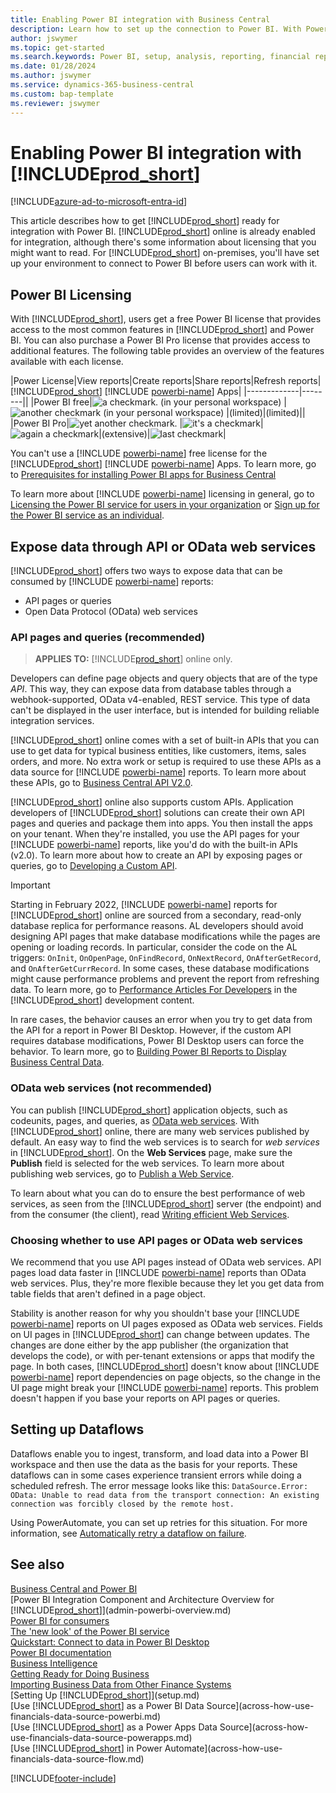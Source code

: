 ```yaml
---
title: Enabling Power BI integration with Business Central
description: Learn how to set up the connection to Power BI. With Power BI reports, you can get insights, business intelligence, and KPIs from your Business Central data.
author: jswymer
ms.topic: get-started
ms.search.keywords: Power BI, setup, analysis, reporting, financial report, business intelligence, KPI
ms.date: 01/28/2024
ms.author: jswymer
ms.service: dynamics-365-business-central
ms.custom: bap-template
ms.reviewer: jswymer
---
```

# Enabling Power BI integration with [!INCLUDE[prod_short](includes/prod_short.md)]

[!INCLUDE[azure-ad-to-microsoft-entra-id](~/../shared-content/shared/azure-ad-to-microsoft-entra-id.md)]

This article describes how to get [!INCLUDE[prod_short](includes/prod_short.md)] ready for integration with Power BI. [!INCLUDE[prod_short](includes/prod_short.md)] online is already enabled for integration, although there's some information about licensing that you might want to read. For [!INCLUDE[prod_short](includes/prod_short.md)] on-premises, you'll have set up your environment to connect to Power BI before users can work with it.

## <a name="license"></a>Power BI Licensing

With [!INCLUDE[prod_short](includes/prod_short.md)], users get a free Power BI license that provides access to the most common features in [!INCLUDE[prod_short](includes/prod_short.md)] and Power BI. You can also purchase a Power BI Pro license that provides access to additional features. The following table provides an overview of the features available with each license.

|Power License|View reports|Create reports|Share reports|Refresh reports| [!INCLUDE[prod_short](includes/prod_short.md)] [!INCLUDE [powerbi-name](includes/powerbi-name.md)] Apps|
|-------------|--------||
|Power BI free|![a checkmark.](media/check.png) (in your personal workspace)  | ![another checkmark](media/check.png) (in your personal workspace) |(limited)|(limited)||
|Power BI Pro|![yet another checkmark.](media/check.png) |![it's a checkmark](media/check.png)|![again a checkmark](media/check.png)|(extensive)|![last checkmark](media/check.png)|

You can't use a [!INCLUDE [powerbi-name](includes/powerbi-name.md)] free license for the [!INCLUDE[prod_short](includes/prod_short.md)] [!INCLUDE [powerbi-name](includes/powerbi-name.md)] Apps. To learn more, go to [Prerequisites for installing Power BI apps for Business Central](across-powerbi-install-business-central-apps.md#prerequisites)

To learn more about [!INCLUDE [powerbi-name](includes/powerbi-name.md)] licensing in general, go to [Licensing the Power BI service for users in your organization](/power-bi/admin/service-admin-licensing-organization) or [Sign up for the Power BI service as an individual](/power-bi/fundamentals/service-self-service-signup-for-power-bi).

## <a name="exposedata"></a>Expose data through API or OData web services

[!INCLUDE[prod_short](includes/prod_short.md)] offers two ways to expose data that can be consumed by [!INCLUDE [powerbi-name](includes/powerbi-name.md)] reports: 

* API pages or queries
* Open Data Protocol (OData) web services

### API pages and queries (recommended)

> **APPLIES TO:** [!INCLUDE[prod_short](includes/prod_short.md)] online only.

Developers can define page objects and query objects that are of the type *API*. This way, they can expose data from database tables through a webhook-supported, OData v4-enabled, REST service. This type of data can't be displayed in the user interface, but is intended for building reliable integration services.

[!INCLUDE[prod_short](includes/prod_short.md)] online comes with a set of built-in APIs that you can use to get data for typical business entities, like customers, items, sales orders, and more. No extra work or setup is required to use these APIs as a data source for [!INCLUDE [powerbi-name](includes/powerbi-name.md)] reports. To learn more about these APIs, go to [Business Central API V2.0](/dynamics365/business-central/dev-itpro/api-reference/v2.0/).

[!INCLUDE[prod_short](includes/prod_short.md)] online also supports custom APIs. Application developers of [!INCLUDE[prod_short](includes/prod_short.md)] solutions can create their own API pages and queries and package them into apps. You then install the apps on your tenant. When they're installed, you use the API pages for your [!INCLUDE [powerbi-name](includes/powerbi-name.md)] reports, like you'd do with the built-in APIs (v2.0). To learn more about how to create an API by exposing pages or queries, go to [Developing a Custom API](/dynamics365/business-central/dev-itpro/developer/devenv-develop-custom-api).

> [!IMPORTANT]
> Starting in February 2022, [!INCLUDE [powerbi-name](includes/powerbi-name.md)] reports for [!INCLUDE[prod_short](includes/prod_short.md)] online are sourced from a secondary, read-only database replica for performance reasons. AL developers should avoid designing API pages that make database modifications while the pages are opening or loading records. In particular, consider the code on the AL triggers: `OnInit`, `OnOpenPage`, `OnFindRecord`, `OnNextRecord`, `OnAfterGetRecord`, and `OnAfterGetCurrRecord`. In some cases, these database modifications might cause performance problems and prevent the report from refreshing data. To learn more, go to [Performance Articles For Developers](/dynamics365/business-central/dev-itpro/performance/performance-developer?branch=main#writing-efficient-web-services) in the [!INCLUDE[prod_short](includes/prod_short.md)] development content.
>
> In rare cases, the behavior causes an error when you try to get data from the API for a report in Power BI Desktop. However, if the custom API requires database modifications, Power BI Desktop users can force the behavior. To learn more, go to [Building Power BI Reports to Display Business Central Data](across-how-use-financials-data-source-powerbi.md#fixing-problems).

### OData web services (not recommended)

You can publish [!INCLUDE[prod_short](includes/prod_short.md)] application objects, such as codeunits, pages, and queries, as [OData web services](/dynamics365/business-central/dev-itpro/webservices/odata-web-services). With [!INCLUDE[prod_short](includes/prod_short.md)] online, there are many web services published by default. An easy way to find the web services is to search for *web services* in [!INCLUDE[prod_short](includes/prod_short.md)]. On the **Web Services** page, make sure the **Publish** field is selected for the web services. To learn more about publishing web services, go to [Publish a Web Service](across-how-publish-web-service.md).

To learn about what you can do to ensure the best performance of web services, as seen from the [!INCLUDE[prod_short](includes/prod_short.md)] server (the endpoint) and from the consumer (the client), read [Writing efficient Web Services](/dynamics365/business-central/dev-itpro/performance/performance-developer#writing-efficient-web-services).

### Choosing whether to use API pages or OData web services

We recommend that you use API pages instead of OData web services. API pages load data faster in [!INCLUDE [powerbi-name](includes/powerbi-name.md)] reports than OData web services. Plus, they're more flexible because they let you get data from table fields that aren't defined in a page object.

Stability is another reason for why you shouldn't base your [!INCLUDE [powerbi-name](includes/powerbi-name.md)] reports on UI pages exposed as OData web services. Fields on UI pages in [!INCLUDE[prod_short](includes/prod_short.md)] can change between updates. The changes are done either by the app publisher (the organization that develops the code), or with per-tenant extensions or apps that modify the page. In both cases, [!INCLUDE[prod_short](includes/prod_short.md)] doesn't know about [!INCLUDE [powerbi-name](includes/powerbi-name.md)] report dependencies on page objects, so the change in the UI page might break your [!INCLUDE [powerbi-name](includes/powerbi-name.md)] reports. This problem doesn't happen if you base your reports on API pages or queries.

<!--## <a name="setup"></a>Set up [!INCLUDE[prod_short](includes/prod_short.md)] on-premises for Power BI integration

This section explains the requirements for a [!INCLUDE[prod_short](includes/prod_short.md)] on-premises deployment to integrate with Power BI.

1. Configure either [NavUserPassword](/dynamics365/business-central/dev-itpro/administration/authenticating-users-with-navuserpassword) or [Microsoft Entra ID](/dynamics365/business-central/dev-itpro/administration/authenticating-users-with-azure-ad-overview) as the authentication method for the deployment.  
    
    > [!NOTE]
    > Power BI integration doesn't support Windows authentication and is not supported on Windows Client.

2. Enable OData web services and the ODataV4 endpoint.

    OData web service must be enabled on the [!INCLUDE[server](includes/server.md)], and OData port opened in firewall. For more information, see [Configuring Business Central Server - OData Web Services](/dynamics365/business-central/dev-itpro/administration/configure-server-instance#ODataServices).

    The local server must be accessible from the Internet.

3. Give [!INCLUDE[prod_short](includes/prod_short.md)] user accounts a web service access key.

    A web service access key is only needed to view [!INCLUDE[prod_short](includes/prod_short.md)] data in Power BI. You can assign a web service access key to each user account. Or instead, create a specific account with a web service access key for use by all users. For more information, see [Web Services Authentication](/dynamics365/business-central/dev-itpro/webservices/web-services-authentication#generate-a-web-service-access-key).

    <!--
    > [!IMPORTANT]
    > With [!INCLUDE[prod_short](../developer/includes/prod_short.md)] online, the use of access keys (Basic Auth) for web service authentication is [deprecated](/dynamics365/business-central/dev-itpro/upgrade/deprecated-features-w1#accesskeys). We recommend that you use OAuth2 instead. For more information, see [Use OAuth to Authorize Business Central Web Services](/dynamics365/business-central/dev-itpro/webservices/authenticate-web-services-using-oauth).-->

<!--4. Create an application registration for [!INCLUDE[prod_short](includes/prod_short.md)] in Microsoft Azure.

    To view Power BI reports embedded in [!INCLUDE[prod_short](includes/prod_short.md)] pages, an application must be registered for [!INCLUDE[prod_short](includes/prod_short.md)] in Microsoft Azure. The registered application needs permission to Power BI services. At a minimum, the app requires  **User.ReadWrite.All** permission. For users to view reports from shared Power BI workspaces, the app requires **Workspace.Read.All** permission. For more information, see [Registering [!INCLUDE[prod_short](includes/prod_short.md)] On-Premises in Microsoft Entra ID for Integrating with Other Services](/dynamics365/business-central/dev-itpro/administration/register-app-azure).

    > [!NOTE]
    > If your deployment uses NavUserPassword authentication, [!INCLUDE[prod_short](includes/prod_short.md)] connects to the same Power BI service for all users. You'll specify this service account as part of registering the application. With Microsoft Entra authentication, [!INCLUDE[prod_short](includes/prod_short.md)] connects to the Power BI service associated with the individual user accounts.

    <!-- Windows authentication can also be used but you can't get data from BC in Power BI -->
<!--5. Make the initial connection from Business Central to Power BI.

    Before end-users can use Power BI in [!INCLUDE[prod_short](includes/prod_short.md)], an Azure application administrator will have to give consent to the Power BI service.

    To make the initial connection, open [!INCLUDE[prod_short](includes/prod_short.md)], and run **Get Started with Power BI** from the Home page. This action will lead you through the consent process, and check your Power BI license. When prompted sign in using an Microsoft Entra admin account. For more information, see [Connect to Power BI - one time only](across-working-with-powerbi.md#connect).-->

## Setting up Dataflows

Dataflows enable you to ingest, transform, and load data into a Power BI workspace and then use the data as the basis for your reports. These dataflows can in some cases experience transient errors while doing a scheduled refresh. The error message looks like this: `DataSource.Error: OData: Unable to read data from the transport connection: An existing connection was forcibly closed by the remote host.` 

Using PowerAutomate, you can set up retries for this situation. For more information, see [Automatically retry a dataflow on failure](/power-query/dataflows/automatically-retry-dataflow).

## See also

[Business Central and Power BI](admin-powerbi.md)  
[Power BI Integration Component and Architecture Overview for [!INCLUDE[prod_short](includes/prod_short.md)]](admin-powerbi-overview.md)  
[Power BI for consumers](/power-bi/consumer/end-user-consumer)  
[The 'new look' of the Power BI service](/power-bi/service-new-look)  
[Quickstart: Connect to data in Power BI Desktop](/power-bi/desktop-quickstart-connect-to-data)  
[Power BI documentation](/power-bi/)  
[Business Intelligence](bi.md)  
[Getting Ready for Doing Business](ui-get-ready-business.md)  
[Importing Business Data from Other Finance Systems](across-import-data-configuration-packages.md)  
[Setting Up [!INCLUDE[prod_short](includes/prod_short.md)]](setup.md)  
[Use [!INCLUDE[prod_short](includes/prod_short.md)] as a Power BI Data Source](across-how-use-financials-data-source-powerbi.md)  
[Use [!INCLUDE[prod_short](includes/prod_short.md)] as a Power Apps Data Source](across-how-use-financials-data-source-powerapps.md)  
[Use [!INCLUDE[prod_short](includes/prod_short.md)] in Power Automate](across-how-use-financials-data-source-flow.md)  




[!INCLUDE[footer-include](includes/footer-banner.md)]
